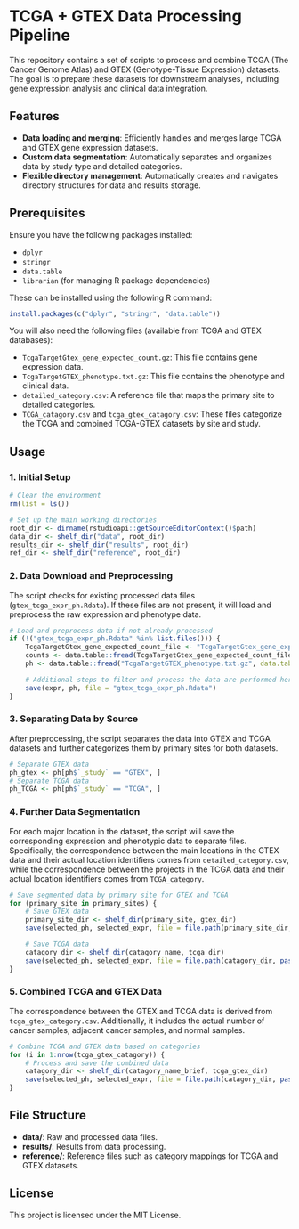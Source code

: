 # TCGA + GTEX Data Processing Pipeline

This repository contains a set of scripts to process and combine TCGA (The Cancer Genome Atlas) and GTEX (Genotype-Tissue Expression) datasets. The goal is to prepare these datasets for downstream analyses, including gene expression analysis and clinical data integration.

## Features

- **Data loading and merging**: Efficiently handles and merges large TCGA and GTEX gene expression datasets.
- **Custom data segmentation**: Automatically separates and organizes data by study type and detailed categories.
- **Flexible directory management**: Automatically creates and navigates directory structures for data and results storage.

## Prerequisites

Ensure you have the following packages installed:

- `dplyr`
- `stringr`
- `data.table`
- `librarian` (for managing R package dependencies)

These can be installed using the following R command:

```R
install.packages(c("dplyr", "stringr", "data.table"))
```

You will also need the following files (available from TCGA and GTEX databases):

- `TcgaTargetGtex_gene_expected_count.gz`: This file contains gene expression data.
- `TcgaTargetGTEX_phenotype.txt.gz`: This file contains the phenotype and clinical data.
- `detailed_category.csv`: A reference file that maps the primary site to detailed categories.
- `TCGA_catagory.csv` and `tcga_gtex_catagory.csv`: These files categorize the TCGA and combined TCGA-GTEX datasets by site and study.

## Usage

### 1. Initial Setup

```R
# Clear the environment
rm(list = ls())

# Set up the main working directories
root_dir <- dirname(rstudioapi::getSourceEditorContext()$path)
data_dir <- shelf_dir("data", root_dir)
results_dir <- shelf_dir("results", root_dir)
ref_dir <- shelf_dir("reference", root_dir)
```

### 2. Data Download and Preprocessing

The script checks for existing processed data files (`gtex_tcga_expr_ph.Rdata`). If these files are not present, it will load and preprocess the raw expression and phenotype data.

```R
# Load and preprocess data if not already processed
if (!("gtex_tcga_expr_ph.Rdata" %in% list.files())) {
    TcgaTargetGtex_gene_expected_count_file <- "TcgaTargetGtex_gene_expected_count.gz"
    counts <- data.table::fread(TcgaTargetGtex_gene_expected_count_file, data.table = FALSE)
    ph <- data.table::fread("TcgaTargetGTEX_phenotype.txt.gz", data.table = FALSE)

    # Additional steps to filter and process the data are performed here
    save(expr, ph, file = "gtex_tcga_expr_ph.Rdata")
}
```

### 3. Separating Data by Source

After preprocessing, the script separates the data into GTEX and TCGA datasets and further categorizes them by primary sites for both datasets.

```R
# Separate GTEX data
ph_gtex <- ph[ph$`_study` == "GTEX", ]
# Separate TCGA data
ph_TCGA <- ph[ph$`_study` == "TCGA", ]
```

### 4. Further Data Segmentation

For each major location in the dataset, the script will save the corresponding expression and phenotypic data to separate files. Specifically, the correspondence between the main locations in the GTEX data and their actual location identifiers comes from `detailed_category.csv`, while the correspondence between the projects in the TCGA data and their actual location identifiers comes from `TCGA_category`.

```R
# Save segmented data by primary site for GTEX and TCGA
for (primary_site in primary_sites) {
    # Save GTEX data
    primary_site_dir <- shelf_dir(primary_site, gtex_dir)
    save(selected_ph, selected_expr, file = file.path(primary_site_dir, paste0(primary_site, "_expr_ph.Rdata")))

    # Save TCGA data
    catagory_dir <- shelf_dir(catagory_name, tcga_dir)
    save(selected_ph, selected_expr, file = file.path(catagory_dir, paste0(catagory_name, "_expr_ph.Rdata")))
}
```

### 5. Combined TCGA and GTEX Data

The correspondence between the GTEX and TCGA data is derived from `tcga_gtex_category.csv`. Additionally, it includes the actual number of cancer samples, adjacent cancer samples, and normal samples.

```R
# Combine TCGA and GTEX data based on categories
for (i in 1:nrow(tcga_gtex_catagory)) {
    # Process and save the combined data
    catagory_dir <- shelf_dir(catagory_name_brief, tcga_gtex_dir)
    save(selected_ph, selected_expr, file = file.path(catagory_dir, paste0(catagory_name, "_expr_ph.Rdata")))
}
```

## File Structure

- **data/**: Raw and processed data files.
- **results/**: Results from data processing.
- **reference/**: Reference files such as category mappings for TCGA and GTEX datasets.

## License

This project is licensed under the MIT License.
